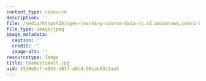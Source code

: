```yaml
---
content_type: resource
description: ''
file: /media/https%3A/open-learning-course-data-rc.s3.amazonaws.com/1-012-introduction-to-civil-engineering-design-spring-2002/3339e8cfe852a617a0cd0dcab43c1aa5_thames1small.jpg
file_type: image/jpeg
image_metadata:
  caption: ''
  credit: ''
  image-alt: ''
resourcetype: Image
title: thames1small.jpg
uid: 3339e8cf-e852-a617-a0cd-0dcab43c1aa5
---
```

